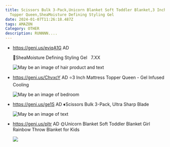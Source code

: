 ```yaml
---
title: Scissors Bulk 3-Pack,Unicorn Blanket Soft Toddler Blanket,3 Inch Mattress
  Topper Queen,SheaMoisture Defining Styling Gel
date: 2024-01-07T11:26:18.487Z
tags: AMAZON
Category: OTHER
description: RUNNNN....
---
```

* <https://geni.us/eviqA1G> AD

  🎁SheaMoisture Defining Styling Gel   7.XX

  <!--EndFragment-->

  ![May be an image of hair product and text](https://scontent.fdbd5-1.fna.fbcdn.net/v/t39.30808-6/417112536_323568680648062_3055505314500623731_n.jpg?_nc_cat=108&ccb=1-7&_nc_sid=c42490&_nc_ohc=qWqI_980kKcAX_ZjMNy&_nc_ht=scontent.fdbd5-1.fna&oh=00_AfD0BPaSYBp-EVY_oEHfxA0EeDwS5INui2mOeePVcoO9xg&oe=659FFE2F)

  <!--EndFragment-->

  <!--EndFragment-->
* https://geni.us/ChvxcY   AD
  ⭐3 Inch Mattress Topper Queen - Gel Infused Cooling 

  ![May be an image of bedroom](https://scontent.fdbd5-1.fna.fbcdn.net/v/t39.30808-6/417767067_10159651659977665_1916392470174589397_n.jpg?stp=dst-jpg_p526x296&_nc_cat=110&ccb=1-7&_nc_sid=c42490&_nc_ohc=drteeT-xL8MAX91KhZJ&_nc_ht=scontent.fdbd5-1.fna&oh=00_AfBuXB2iAzjUJdIkDW7xJdc0c2khjv-yvclMWZfm_rLwug&oe=65A022B8)<!--StartFragment-->

  <!--EndFragment-->
* https://geni.us/ge1S   AD
  ♦Scissors Bulk 3-Pack, Ultra Sharp Blade 

  ![May be an image of text](https://scontent.fpat1-2.fna.fbcdn.net/v/t39.30808-6/417772396_10159651680142665_6778657939422383230_n.jpg?stp=dst-jpg_s640x640&_nc_cat=107&ccb=1-7&_nc_sid=c42490&_nc_ohc=X5KNgJp8YUoAX913z2N&_nc_ht=scontent.fpat1-2.fna&oh=00_AfAAFsdZCM1KcgkALvYwAE_vZUI7ei376Tqr7rvGoPLSdA&oe=659FCBD7)

  <!--EndFragment-->
* https://geni.us/pItr   AD
  🌞Unicorn Blanket Soft Toddler Blanket Girl Rainbow Throw Blanket for Kids <!--StartFragment-->

  ![](https://m.media-amazon.com/images/I/81JkrAABF8L._AC_SL1500_.jpg)

  <!--EndFragment-->